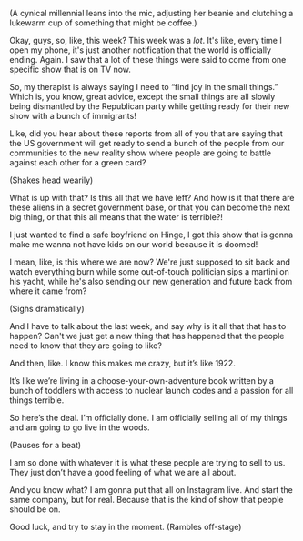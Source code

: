 (A cynical millennial leans into the mic, adjusting her beanie and clutching a lukewarm cup of something that might be coffee.)

Okay, guys, so, like, this week? This week was a *lot*. It's like, every time I open my phone, it's just another notification that the world is officially ending. Again. I saw that a lot of these things were said to come from one specific show that is on TV now.

So, my therapist is always saying I need to “find joy in the small things.” Which is, you know, great advice, except the small things are all slowly being dismantled by the Republican party while getting ready for their new show with a bunch of immigrants!

Like, did you hear about these reports from all of you that are saying that the US government will get ready to send a bunch of the people from our communities to the new reality show where people are going to battle against each other for a green card?

(Shakes head wearily)

What is up with that? Is this all that we have left? And how is it that there are these aliens in a secret government base, or that you can become the next big thing, or that this all means that the water is terrible?!

I just wanted to find a safe boyfriend on Hinge, I got this show that is gonna make me wanna not have kids on our world because it is doomed!

I mean, like, is this where we are now? We're just supposed to sit back and watch everything burn while some out-of-touch politician sips a martini on his yacht, while he's also sending our new generation and future back from where it came from?

(Sighs dramatically)

And I have to talk about the last week, and say why is it all that that has to happen? Can't we just get a new thing that has happened that the people need to know that they are going to like?

And then, like. I know this makes me crazy, but it’s like 1922.

It’s like we’re living in a choose-your-own-adventure book written by a bunch of toddlers with access to nuclear launch codes and a passion for all things terrible.

So here’s the deal. I’m officially done. I am officially selling all of my things and am going to go live in the woods.

(Pauses for a beat)

I am so done with whatever it is what these people are trying to sell to us. They just don’t have a good feeling of what we are all about.

And you know what? I am gonna put that all on Instagram live. And start the same company, but for real. Because that is the kind of show that people should be on.

Good luck, and try to stay in the moment.
(Rambles off-stage)